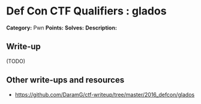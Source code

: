 # Def Con CTF Qualifiers : glados

**Category:** Pwn
**Points:** 
**Solves:** 
**Description:**



## Write-up

(TODO)

## Other write-ups and resources

* https://github.com/DaramG/ctf-writeup/tree/master/2016_defcon/glados
